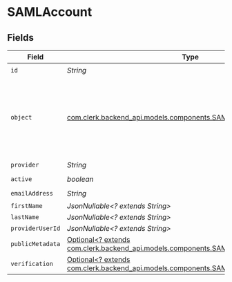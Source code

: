 # SAMLAccount


## Fields

| Field                                                                                                                                         | Type                                                                                                                                          | Required                                                                                                                                      | Description                                                                                                                                   |
| --------------------------------------------------------------------------------------------------------------------------------------------- | --------------------------------------------------------------------------------------------------------------------------------------------- | --------------------------------------------------------------------------------------------------------------------------------------------- | --------------------------------------------------------------------------------------------------------------------------------------------- |
| `id`                                                                                                                                          | *String*                                                                                                                                      | :heavy_check_mark:                                                                                                                            | N/A                                                                                                                                           |
| `object`                                                                                                                                      | [com.clerk.backend_api.models.components.SAMLAccountObject](../../models/components/SAMLAccountObject.md)                                     | :heavy_check_mark:                                                                                                                            | String representing the object's type. Objects of the same type share the same value.<br/>                                                    |
| `provider`                                                                                                                                    | *String*                                                                                                                                      | :heavy_check_mark:                                                                                                                            | N/A                                                                                                                                           |
| `active`                                                                                                                                      | *boolean*                                                                                                                                     | :heavy_check_mark:                                                                                                                            | N/A                                                                                                                                           |
| `emailAddress`                                                                                                                                | *String*                                                                                                                                      | :heavy_check_mark:                                                                                                                            | N/A                                                                                                                                           |
| `firstName`                                                                                                                                   | *JsonNullable<? extends String>*                                                                                                              | :heavy_minus_sign:                                                                                                                            | N/A                                                                                                                                           |
| `lastName`                                                                                                                                    | *JsonNullable<? extends String>*                                                                                                              | :heavy_minus_sign:                                                                                                                            | N/A                                                                                                                                           |
| `providerUserId`                                                                                                                              | *JsonNullable<? extends String>*                                                                                                              | :heavy_minus_sign:                                                                                                                            | N/A                                                                                                                                           |
| `publicMetadata`                                                                                                                              | [Optional<? extends com.clerk.backend_api.models.components.SAMLAccountPublicMetadata>](../../models/components/SAMLAccountPublicMetadata.md) | :heavy_minus_sign:                                                                                                                            | N/A                                                                                                                                           |
| `verification`                                                                                                                                | [Optional<? extends com.clerk.backend_api.models.components.SAMLAccountVerification>](../../models/components/SAMLAccountVerification.md)     | :heavy_check_mark:                                                                                                                            | N/A                                                                                                                                           |